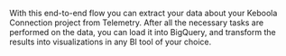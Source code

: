With this end-to-end flow you can extract your data about your Keboola Connection project from Telemetry. After all the necessary tasks are performed on the data, you can load it into BigQuery, and transform the results into visualizations in any BI tool of your choice.
